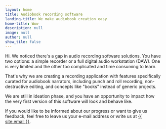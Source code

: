 ```yaml
---
layout: home
title: Audiobook recording software
landing-title: We make audiobook creation easy
home-title: Wow
description: null
image: null
author: null
show_tile: false
---
```


<p>Hi. We noticed there's a gap in audio recording software solutions. You have two options: a simple recorder or a full digital audio workstation (DAW). One is very limited and the other too complicated and time consuming to learn.</p>
<p>That's why we are creating a recording application with features specifically curated for audiobook narrators, including punch and roll recording, non-destructive editing, and concepts like "books" instead of generic projects.</p>
<p>We are still in ideation phase, and you have an opportunity to impact how the very first version of this software will look and behave like.
</p>
<p>If you would like to be informed about our progress or want to give us feedback, feel free to leave us your e-mail address or write us at <a href="mailto:info@ambeep.com">{{ site.email }}</a>.</p>
